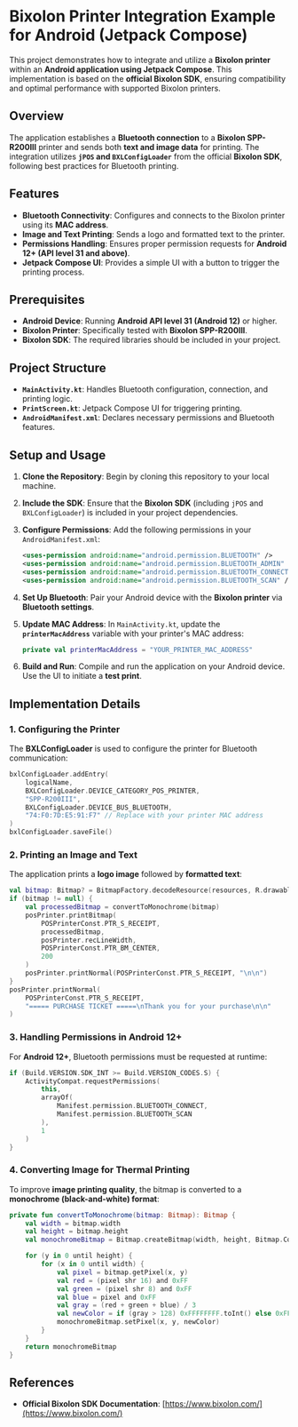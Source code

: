 # Bixolon Printer Integration Example for Android (Jetpack Compose)

This project demonstrates how to integrate and utilize a **Bixolon printer** within an **Android application using Jetpack Compose**. This implementation is based on the **official Bixolon SDK**, ensuring compatibility and optimal performance with supported Bixolon printers.

## Overview

The application establishes a **Bluetooth connection** to a **Bixolon SPP-R200III** printer and sends both **text and image data** for printing. The integration utilizes **`jPOS` and `BXLConfigLoader`** from the official **Bixolon SDK**, following best practices for Bluetooth printing.

## Features

- **Bluetooth Connectivity**: Configures and connects to the Bixolon printer using its **MAC address**.
- **Image and Text Printing**: Sends a logo and formatted text to the printer.
- **Permissions Handling**: Ensures proper permission requests for **Android 12+ (API level 31 and above)**.
- **Jetpack Compose UI**: Provides a simple UI with a button to trigger the printing process.

## Prerequisites

- **Android Device**: Running **Android API level 31 (Android 12)** or higher.
- **Bixolon Printer**: Specifically tested with **Bixolon SPP-R200III**.
- **Bixolon SDK**: The required libraries should be included in your project.

## Project Structure

- **`MainActivity.kt`**: Handles Bluetooth configuration, connection, and printing logic.
- **`PrintScreen.kt`**: Jetpack Compose UI for triggering printing.
- **`AndroidManifest.xml`**: Declares necessary permissions and Bluetooth features.

## Setup and Usage

1. **Clone the Repository**: Begin by cloning this repository to your local machine.

2. **Include the SDK**: Ensure that the **Bixolon SDK** (including `jPOS` and `BXLConfigLoader`) is included in your project dependencies.

3. **Configure Permissions**: Add the following permissions in your `AndroidManifest.xml`:

   ```xml
   <uses-permission android:name="android.permission.BLUETOOTH" />
   <uses-permission android:name="android.permission.BLUETOOTH_ADMIN" />
   <uses-permission android:name="android.permission.BLUETOOTH_CONNECT" />
   <uses-permission android:name="android.permission.BLUETOOTH_SCAN" />
   ```

4. **Set Up Bluetooth**: Pair your Android device with the **Bixolon printer** via **Bluetooth settings**.

5. **Update MAC Address**: In `MainActivity.kt`, update the **`printerMacAddress`** variable with your printer's MAC address:

   ```kotlin
   private val printerMacAddress = "YOUR_PRINTER_MAC_ADDRESS"
   ```

6. **Build and Run**: Compile and run the application on your Android device. Use the UI to initiate a **test print**.

## Implementation Details

### 1. Configuring the Printer

The **BXLConfigLoader** is used to configure the printer for Bluetooth communication:

```kotlin
bxlConfigLoader.addEntry(
    logicalName,
    BXLConfigLoader.DEVICE_CATEGORY_POS_PRINTER,
    "SPP-R200III",
    BXLConfigLoader.DEVICE_BUS_BLUETOOTH,
    "74:F0:7D:E5:91:F7" // Replace with your printer MAC address
)
bxlConfigLoader.saveFile()
```

### 2. Printing an Image and Text

The application prints a **logo image** followed by **formatted text**:

```kotlin
val bitmap: Bitmap? = BitmapFactory.decodeResource(resources, R.drawable.logo)
if (bitmap != null) {
    val processedBitmap = convertToMonochrome(bitmap)
    posPrinter.printBitmap(
        POSPrinterConst.PTR_S_RECEIPT,
        processedBitmap,
        posPrinter.recLineWidth,
        POSPrinterConst.PTR_BM_CENTER,
        200
    )
    posPrinter.printNormal(POSPrinterConst.PTR_S_RECEIPT, "\n\n")
}
posPrinter.printNormal(
    POSPrinterConst.PTR_S_RECEIPT,
    "===== PURCHASE TICKET =====\nThank you for your purchase\n\n"
)
```

### 3. Handling Permissions in Android 12+

For **Android 12+**, Bluetooth permissions must be requested at runtime:

```kotlin
if (Build.VERSION.SDK_INT >= Build.VERSION_CODES.S) {
    ActivityCompat.requestPermissions(
        this,
        arrayOf(
            Manifest.permission.BLUETOOTH_CONNECT,
            Manifest.permission.BLUETOOTH_SCAN
        ),
        1
    )
}
```

### 4. Converting Image for Thermal Printing

To improve **image printing quality**, the bitmap is converted to a **monochrome (black-and-white) format**:

```kotlin
private fun convertToMonochrome(bitmap: Bitmap): Bitmap {
    val width = bitmap.width
    val height = bitmap.height
    val monochromeBitmap = Bitmap.createBitmap(width, height, Bitmap.Config.ARGB_8888)

    for (y in 0 until height) {
        for (x in 0 until width) {
            val pixel = bitmap.getPixel(x, y)
            val red = (pixel shr 16) and 0xFF
            val green = (pixel shr 8) and 0xFF
            val blue = pixel and 0xFF
            val gray = (red + green + blue) / 3
            val newColor = if (gray > 128) 0xFFFFFFFF.toInt() else 0xFF000000.toInt()
            monochromeBitmap.setPixel(x, y, newColor)
        }
    }
    return monochromeBitmap
}
```

## References

- **Official Bixolon SDK Documentation**: [https://www.bixolon.com/](https://www.bixolon.com/)

